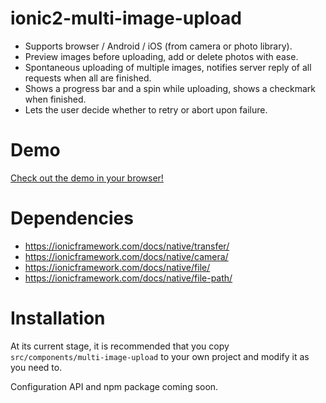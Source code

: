 ionic2-multi-image-upload
===========================

* Supports browser / Android / iOS (from camera or photo library).
* Preview images before uploading, add or delete photos with ease.
* Spontaneous uploading of multiple images, notifies server reply of all requests when all are finished.
* Shows a progress bar and a spin while uploading, shows a checkmark when finished.
* Lets the user decide whether to retry or abort upon failure.

# Demo
[Check out the demo in your browser!](http://rawgit.com/KevinWang15/ionic2-multi-image-upload/demo/)

# Dependencies

* https://ionicframework.com/docs/native/transfer/
* https://ionicframework.com/docs/native/camera/
* https://ionicframework.com/docs/native/file/
* https://ionicframework.com/docs/native/file-path/

# Installation

At its current stage, it is recommended that you copy ```src/components/multi-image-upload``` to your own project and modify it as you need to. 

Configuration API and npm package coming soon.
